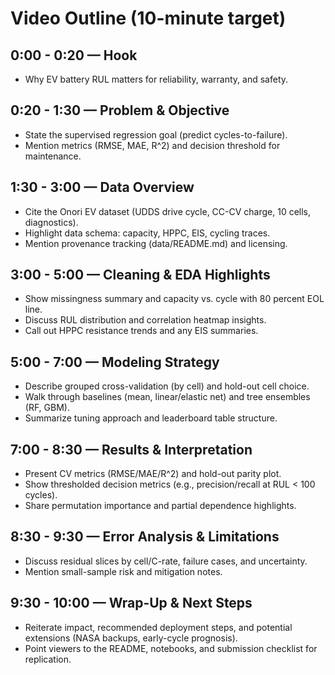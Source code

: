 # Video Outline (10-minute target)

## 0:00 - 0:20 — Hook
- Why EV battery RUL matters for reliability, warranty, and safety.

## 0:20 - 1:30 — Problem & Objective
- State the supervised regression goal (predict cycles-to-failure).
- Mention metrics (RMSE, MAE, R^2) and decision threshold for maintenance.

## 1:30 - 3:00 — Data Overview
- Cite the Onori EV dataset (UDDS drive cycle, CC-CV charge, 10 cells, diagnostics).
- Highlight data schema: capacity, HPPC, EIS, cycling traces.
- Mention provenance tracking (data/README.md) and licensing.

## 3:00 - 5:00 — Cleaning & EDA Highlights
- Show missingness summary and capacity vs. cycle with 80 percent EOL line.
- Discuss RUL distribution and correlation heatmap insights.
- Call out HPPC resistance trends and any EIS summaries.

## 5:00 - 7:00 — Modeling Strategy
- Describe grouped cross-validation (by cell) and hold-out cell choice.
- Walk through baselines (mean, linear/elastic net) and tree ensembles (RF, GBM).
- Summarize tuning approach and leaderboard table structure.

## 7:00 - 8:30 — Results & Interpretation
- Present CV metrics (RMSE/MAE/R^2) and hold-out parity plot.
- Show thresholded decision metrics (e.g., precision/recall at RUL < 100 cycles).
- Share permutation importance and partial dependence highlights.

## 8:30 - 9:30 — Error Analysis & Limitations
- Discuss residual slices by cell/C-rate, failure cases, and uncertainty.
- Mention small-sample risk and mitigation notes.

## 9:30 - 10:00 — Wrap-Up & Next Steps
- Reiterate impact, recommended deployment steps, and potential extensions (NASA backups, early-cycle prognosis).
- Point viewers to the README, notebooks, and submission checklist for replication.

